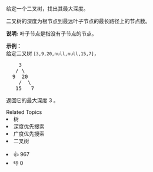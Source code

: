 <p>给定一个二叉树，找出其最大深度。</p>

<p>二叉树的深度为根节点到最远叶子节点的最长路径上的节点数。</p>

<p><strong>说明:</strong>&nbsp;叶子节点是指没有子节点的节点。</p>

<p><strong>示例：</strong><br>
给定二叉树 <code>[3,9,20,null,null,15,7]</code>，</p>

<pre>    3
   / \
  9  20
    /  \
   15   7</pre>

<p>返回它的最大深度&nbsp;3 。</p>
<div><div>Related Topics</div><div><li>树</li><li>深度优先搜索</li><li>广度优先搜索</li><li>二叉树</li></div></div><br><div><li>👍 967</li><li>👎 0</li></div>